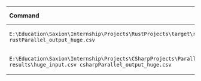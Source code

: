 | Command | Mean [s] | Min [s] | Max [s] | Relative |
|:---|---:|---:|---:|---:|
| `E:\Education\Saxion\Internship\Projects\RustProjects\target\release\parallel_batch_job.exe results\huge_input.csv rustParallel_output_huge.csv` | 2.918 ± 0.063 | 2.856 | 3.027 | 1.78 ± 0.08 |
| `E:\Education\Saxion\Internship\Projects\CSharpProjects\ParallelBatchProcessor\bin\Release\net9.0\ParallelBatchProcessor.exe results\huge_input.csv csharpParallel_output_huge.csv` | 1.640 ± 0.069 | 1.535 | 1.745 | 1.00 |
